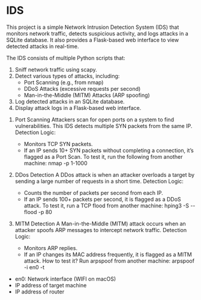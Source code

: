 # IDS
This project is a simple Network Intrusion Detection System (IDS) that monitors network traffic, detects suspicious activity, and logs attacks in a SQLite database. It also provides a Flask-based web interface to view detected attacks in real-time.

The IDS consists of multiple Python scripts that:
1. Sniff network traffic using scapy.
2. Detect various types of attacks, including:
    - Port Scanning (e.g., from nmap)
    - DDoS Attacks (excessive requests per second)
    - Man-in-the-Middle (MITM) Attacks (ARP spoofing)
3. Log detected attacks in an SQLite database.
4. Display attack logs in a Flask-based web interface.


1) Port Scanning
Attackers scan for open ports on a system to find vulnerabilities. This IDS detects multiple SYN packets from the same IP.
Detection Logic:
    - Monitors TCP SYN packets.
    - If an IP sends 10+ SYN packets without completing a connection, it’s flagged as a Port Scan.
To test it, run the following from another machine:
nmap -p 1-1000 <yourIP>


2) DDos Detection
A DDos attack is when an attacker overloads a target by sending a large number of requests in a short time.
Detection Logic:
    - Counts the number of packets per second from each IP.
    - If an IP sends 100+ packets per second, it is flagged as a DDoS attack.
To test it, run a TCP flood from another machine:
hping3 -S --flood -p 80 <yourIP>


3) MITM Detection
A Man-in-the-Middle (MITM) attack occurs when an attacker spoofs ARP messages to intercept network traffic.
Detection Logic:
    - Monitors ARP replies.
    - If an IP changes its MAC address frequently, it is flagged as a MITM attack.
How to test it?
Run arpspoof from another machine:
arpspoof -i en0 -t <victimIP> <gatewayIP>
- en0: Network interface (WIFI on macOS)
- <victimIP> IP address of target machine
- <gatewayIP> IP address of router
